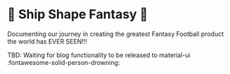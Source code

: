# :ship: Ship Shape Fantasy :ship:

Documenting our journey in creating the greatest Fantasy Football product the world has EVER SEEN!!!

TBD: Waiting for blog functionality to be released to material-ui :fontawesome-solid-person-drowning: